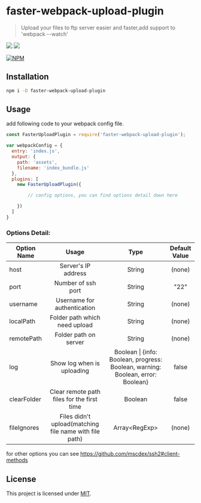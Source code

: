 # faster-webpack-upload-plugin
> Upload your files to ftp server easier and faster,add support to 'webpack --watch'

![](https://img.shields.io/npm/v/faster-webpack-upload-plugin.svg)
![](https://img.shields.io/npm/l/faster-webpack-upload-plugin.svg)

[![NPM](https://nodei.co/npm/faster-webpack-upload-plugin.png)](https://nodei.co/npm/faster-webpack-upload-plugin/)

## Installation
```bash
npm i -D faster-webpack-upload-plugin
```

## Usage
add following code to your webpack config file.
```javascript
const FasterUploadPlugin = require('faster-webpack-upload-plugin');

var webpackConfig = {
  entry: 'index.js',
  output: {
    path: 'assets',
    filename: 'index_bundle.js'
  },
  plugins: [
    new FasterUploadPlugin({

        // config options, you can find options detail down here

    })
  ]
}

```
### Options Detail:

Option Name|Usage|Type|Default Value
---|:--:|:--:|:-:
host|Server's IP address|String|(none)
port|Number of ssh port| String | "22"
username|Username for authentication|String|(none)
localPath|Folder path which need upload|String|(none)
remotePath|Folder path on server|String|(none)
log|Show log when is uploading|Boolean \| {info: Boolean, progress: Boolean, warning: Boolean, error: Boolean}|false
clearFolder|Clear remote path files for the first time|Boolean|false
fileIgnores|Files didn't upload(matching file name with file path)|Array\<RegExp\>|(none)

for other options you can see  https://github.com/mscdex/ssh2#client-methods

## License
This project is licensed under [MIT](http://www.opensource.org/licenses/mit-license.php).
